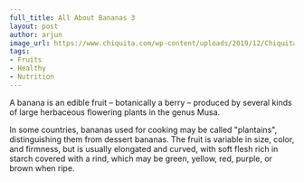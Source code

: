 ```yaml
---
full_title: All About Bananas 3
layout: post
author: arjun
image_url: https://www.chiquita.com/wp-content/uploads/2019/12/Chiquita_Banana_Class_Extra_Yellow.jpg
tags: 
- Fruits
- Healthy
- Nutrition
---
```

A banana is an edible fruit – botanically a berry – produced by several kinds
of large herbaceous flowering plants in the genus Musa.

In some countries, bananas used for cooking may be called "plantains",
distinguishing them from dessert bananas. The fruit is variable in size, color,
and firmness, but is usually elongated and curved, with soft flesh rich in
starch covered with a rind, which may be green, yellow, red, purple, or brown
when ripe.